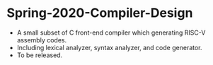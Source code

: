 # Spring-2020-Compiler-Design
- A small subset of C front-end compiler which generating RISC-V assembly codes.
- Including lexical analyzer, syntax analyzer, and code generator.
- To be released.
